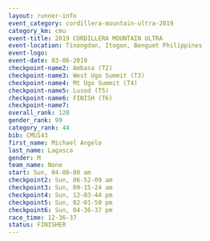 ```yaml
---
layout: runner-info 
event_category: cordillera-mountain-ultra-2019 
category_km: cmu 
event-title: 2019 CORDILLERA MOUNTAIN ULTRA 
event-location: Tinongdan, Itogon, Benguet Philippines 
event-logo: 
event-date: 03-06-2019 
checkpoint-name2: Ambasa (T2) 
checkpoint-name3: West Ugo Summit (T3) 
checkpoint-name4: Mt Ugo Summit (T4) 
checkpoint-name5: Lusod (T5) 
checkpoint-name6: FINISH (T6) 
checkpoint-name7: 
overall_rank: 128
gender_rank: 99
category_rank: 44
bib: CMU143
first_name: Michael Angelo
last_name: Lagasca
gender: M
team_name: None
start: Sun, 04-00-00 am
checkpoint2: Sun, 06-52-09 am
checkpoint3: Sun, 09-15-24 am
checkpoint4: Sun, 12-03-44 pm
checkpoint5: Sun, 02-01-50 pm
checkpoint6: Sun, 04-36-37 pm
race_time: 12-36-37
status: FINISHER
---
```

